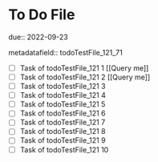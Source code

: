 # To Do File

due:: 2022-09-23

metadatafield:: todoTestFile_121_71

- [ ] Task of todoTestFile_121 1 [[Query me]]
- [ ] Task of todoTestFile_121 2 [[Query me]]
- [ ] Task of todoTestFile_121 3
- [ ] Task of todoTestFile_121 4
- [ ] Task of todoTestFile_121 5
- [ ] Task of todoTestFile_121 6
- [ ] Task of todoTestFile_121 7
- [ ] Task of todoTestFile_121 8
- [ ] Task of todoTestFile_121 9
- [ ] Task of todoTestFile_121 10